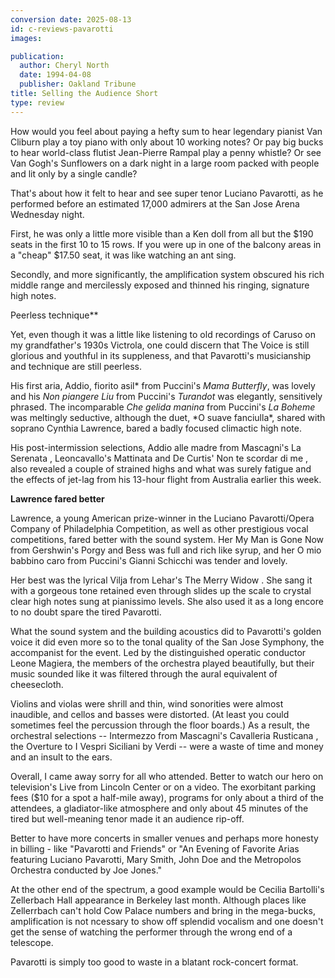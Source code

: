 ```yaml
---
conversion date: 2025-08-13
id: c-reviews-pavarotti
images:

publication:
  author: Cheryl North
  date: 1994-04-08
  publisher: Oakland Tribune
title: Selling the Audience Short
type: review
---
```


How would you feel about paying a hefty sum to hear legendary pianist Van Cliburn play a toy piano with only about 10 working notes? Or pay big bucks to hear world-class flutist Jean-Pierre Rampal play a penny whistle? Or see Van Gogh's Sunflowers on a dark night in a large room packed with people and lit only by a single candle?

That's about how it felt to hear and see super tenor Luciano Pavarotti, as he performed before an estimated 17,000 admirers at the San Jose Arena Wednesday night.

First, he was only a little more visible than a Ken doll from all but the $190 seats in the first 10 to 15 rows. If you were up in one of the balcony areas in a "cheap" $17.50 seat, it was like watching an ant sing.

Secondly, and more significantly, the amplification system obscured his rich middle range and mercilessly exposed and thinned his ringing, signature high notes.

Peerless technique\*\*

Yet, even though it was a little like listening to old recordings of Caruso on my grandfather's 1930s Victrola, one could discern that The Voice is still glorious and youthful in its suppleness, and that Pavarotti's musicianship and technique are still peerless.

His first aria, Addio, fiorito asil* from Puccini's *Mama Butterfly*, was lovely and his *Non piangere Liu* from Puccini's *Turandot* was elegantly, sensitively phrased. The incomparable *Che gelida manina* from Puccini's *La Boheme* was meltingly seductive, although the duet, *O suave fanciulla\*, shared with soprano Cynthia Lawrence, bared a badly focused climactic high note.

His post-intermission selections, Addio alle madre from Mascagni's La Serenata , Leoncavallo's Mattinata and De Curtis' Non te scordar di me , also revealed a couple of strained highs and what was surely fatigue and the effects of jet-lag from his 13-hour flight from Australia earlier this week.

**Lawrence fared better**

Lawrence, a young American prize-winner in the Luciano Pavarotti/Opera Company of Philadelphia Competition, as well as other prestigious vocal competitions, fared better with the sound system. Her My Man is Gone Now from Gershwin's Porgy and Bess was full and rich like syrup, and her O mio babbino caro from Puccini's Gianni Schicchi was tender and lovely.

Her best was the lyrical Vilja from Lehar's The Merry Widow . She sang it with a gorgeous tone retained even through slides up the scale to crystal clear high notes sung at pianissimo levels. She also used it as a long encore to no doubt spare the tired Pavarotti.

What the sound system and the building acoustics did to Pavarotti's golden voice it did even more so to the tonal quality of the San Jose Symphony, the accompanist for the event. Led by the distinguished operatic conductor Leone Magiera, the members of the orchestra played beautifully, but their music sounded like it was filtered through the aural equivalent of cheesecloth.

Violins and violas were shrill and thin, wind sonorities were almost inaudible, and cellos and basses were distorted. (At least you could sometimes feel the percussion through the floor boards.) As a result, the orchestral selections -- Intermezzo from Mascagni's Cavalleria Rusticana , the Overture to I Vespri Siciliani by Verdi -- were a waste of time and money and an insult to the ears.

Overall, I came away sorry for all who attended. Better to watch our hero on television's Live from Lincoln Center or on a video. The exorbitant parking fees ($10 for a spot a half-mile away), programs for only about a third of the attendees, a gladiator-like atmosphere and only about 45 minutes of the tired but well-meaning tenor made it an audience rip-off.

Better to have more concerts in smaller venues and perhaps more honesty in billing - like "Pavarotti and Friends" or "An Evening of Favorite Arias featuring Luciano Pavarotti, Mary Smith, John Doe and the Metropolos Orchestra conducted by Joe Jones."

At the other end of the spectrum, a good example would be Cecilia Bartolli's Zellerbach Hall appearance in Berkeley last month. Although places like Zellerrbach can't hold Cow Palace numbers and bring in the mega-bucks, amplification is not ncessary to show off splendid vocalism and one doesn't get the sense of watching the performer through the wrong end of a telescope.

Pavarotti is simply too good to waste in a blatant rock-concert format.
